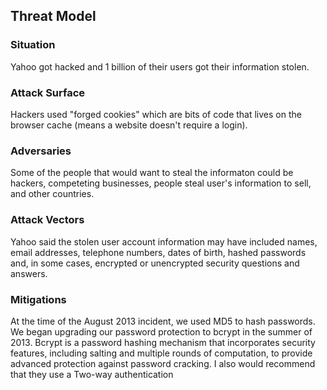 ## Threat Model 

### Situation

Yahoo got hacked and 1 billion of their users got their information stolen.

### Attack Surface

Hackers used "forged cookies" which are bits of code that lives on the browser cache (means a website doesn't require a login). 

### Adversaries

Some of the people that would want to steal the informaton could be hackers, competeting businesses, people steal user's information to sell, and other countries.

### Attack Vectors

Yahoo said the stolen user account information may have included names, email addresses, telephone numbers, dates of birth, hashed passwords and, in some cases, encrypted or unencrypted security questions and answers.

### Mitigations

At the time of the August 2013 incident, we used MD5 to hash passwords. We began upgrading our password protection to bcrypt in the summer of 2013. Bcrypt is a password hashing mechanism that incorporates security features, including salting and multiple rounds of computation, to provide advanced protection against password cracking. I also would recommend that they use a Two-way authentication

